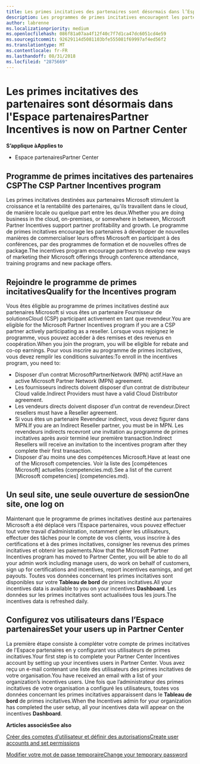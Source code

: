 ```yaml
---
title: Les primes incitatives des partenaires sont désormais dans l’Espace partenaires| Espace partenaires
description: Les programmes de primes incitatives encouragent les partenaires à développer de nouvelles techniques de marketing, proposer des formations, etc.
author: labrenne
ms.localizationpriority: medium
ms.openlocfilehash: 086f81a07aa4f12f40c7f7d1ca47dc6051cd4e59
ms.sourcegitcommit: 92629114d5081103bfe555081f69997af4ed56f2
ms.translationtype: MT
ms.contentlocale: fr-FR
ms.lasthandoff: 08/31/2018
ms.locfileid: "2875669"
---
```

# <a name="partner-incentives-is-now-on-partner-center"></a><span data-ttu-id="806fe-103">Les primes incitatives des partenaires sont désormais dans l'Espace partenaires</span><span class="sxs-lookup"><span data-stu-id="806fe-103">Partner Incentives is now on Partner Center</span></span> 

**<span data-ttu-id="806fe-104">S’applique à</span><span class="sxs-lookup"><span data-stu-id="806fe-104">Applies to</span></span>**

-  <span data-ttu-id="806fe-105">Espace partenaires</span><span class="sxs-lookup"><span data-stu-id="806fe-105">Partner Center</span></span>

## <a name="the-csp-partner-incentives-program"></a><span data-ttu-id="806fe-106">Programme de primes incitatives des partenaires CSP</span><span class="sxs-lookup"><span data-stu-id="806fe-106">The CSP Partner Incentives program</span></span>

<span data-ttu-id="806fe-107">Les primes incitatives destinées aux partenaires Microsoft stimulent la croissance et la rentabilité des partenaires, qu'ils travaillent dans le cloud, de manière locale ou quelque part entre les deux.</span><span class="sxs-lookup"><span data-stu-id="806fe-107">Whether you are doing business in the cloud, on-premises, or somewhere in between, Microsoft Partner Incentives support partner profitability and growth.</span></span> <span data-ttu-id="806fe-108">Le programme de primes incitatives encourage les partenaires à développer de nouvelles manières de commercialiser leurs offres Microsoft en participant à des conférences, par des programmes de formation et de nouvelles offres de package.</span><span class="sxs-lookup"><span data-stu-id="806fe-108">The incentives program encourage partners to develop new ways of marketing their Microsoft offerings through conference attendance, training programs and new package offers.</span></span> 

## <a name="qualify-for-the-incentives-program"></a><span data-ttu-id="806fe-109">Rejoindre le programme de primes incitatives</span><span class="sxs-lookup"><span data-stu-id="806fe-109">Qualify for the Incentives program</span></span>

<span data-ttu-id="806fe-110">Vous êtes éligible au programme de primes incitatives destiné aux partenaires Microsoft si vous êtes un partenaire Fournisseur de solutionsCloud (CSP) participant activement en tant que revendeur.</span><span class="sxs-lookup"><span data-stu-id="806fe-110">You are eligible for the Microsoft Partner Incentives program if you are a CSP partner actively participating as a reseller.</span></span>
<span data-ttu-id="806fe-111">Lorsque vous rejoignez le programme, vous pouvez accéder à des remises et des revenus en coopération.</span><span class="sxs-lookup"><span data-stu-id="806fe-111">When you join the program, you will be eligible for rebate and co-op earnings.</span></span> <span data-ttu-id="806fe-112">Pour vous inscrire au programme de primes incitatives, vous devez remplir les conditions suivantes:</span><span class="sxs-lookup"><span data-stu-id="806fe-112">To enroll in the incentives program, you need to:</span></span> 
-   <span data-ttu-id="806fe-113">Disposer d’un contrat MicrosoftPartnerNetwork (MPN) actif.</span><span class="sxs-lookup"><span data-stu-id="806fe-113">Have an active Microsoft Partner Network (MPN) agreement.</span></span>  
-   <span data-ttu-id="806fe-114">Les fournisseurs indirects doivent disposer d’un contrat de distributeur Cloud valide.</span><span class="sxs-lookup"><span data-stu-id="806fe-114">Indirect Providers must have a valid Cloud Distributor agreement.</span></span>
-   <span data-ttu-id="806fe-115">Les vendeurs directs doivent disposer d’un contrat de revendeur.</span><span class="sxs-lookup"><span data-stu-id="806fe-115">Direct resellers must have a Reseller agreement.</span></span>
-   <span data-ttu-id="806fe-116">Si vous êtes un partenaire Revendeur indirect, vous devez figurer dans MPN.</span><span class="sxs-lookup"><span data-stu-id="806fe-116">If you are an Indirect Reseller partner, you must be in MPN.</span></span> <span data-ttu-id="806fe-117">Les revendeurs indirects recevront une invitation au programme de primes incitatives après avoir terminé leur première transaction.</span><span class="sxs-lookup"><span data-stu-id="806fe-117">Indirect Resellers will receive an invitation to the incentives program after they complete their first transaction.</span></span> 
-   <span data-ttu-id="806fe-118">Disposer d'au moins une des compétences Microsoft.</span><span class="sxs-lookup"><span data-stu-id="806fe-118">Have at least one of the Microsoft competencies.</span></span> <span data-ttu-id="806fe-119">Voir la liste des [compétences Microsoft] actuelles (competencies.md).</span><span class="sxs-lookup"><span data-stu-id="806fe-119">See a list of the current [Microsoft competencies] (competencies.md).</span></span>

## <a name="one-site-one-log-on"></a><span data-ttu-id="806fe-120">Un seul site, une seule ouverture de session</span><span class="sxs-lookup"><span data-stu-id="806fe-120">One site, one log on</span></span>

<span data-ttu-id="806fe-121">Maintenant que le programme de primes incitatives destiné aux partenaires Microsoft a été déplacé vers l’Espace partenaires, vous pouvez effectuer tout votre travail d’administration, notamment gérer les utilisateurs, effectuer des tâches pour le compte de vos clients, vous inscrire à des certifications et à des primes incitatives, consigner les revenus des primes incitatives et obtenir les paiements.</span><span class="sxs-lookup"><span data-stu-id="806fe-121">Now that the Microsoft Partner Incentives program has moved to Partner Center, you will be able to do all your admin work including manage users, do work on behalf of customers, sign up for certifications and incentives, report incentives earnings, and get payouts.</span></span> <span data-ttu-id="806fe-122">Toutes vos données concernant les primes incitatives sont disponibles sur votre **Tableau de bord** de primes incitatives.</span><span class="sxs-lookup"><span data-stu-id="806fe-122">All your incentives data is available to you on your incentives **Dashboard**.</span></span> <span data-ttu-id="806fe-123">Les données sur les primes incitatives sont actualisées tous les jours.</span><span class="sxs-lookup"><span data-stu-id="806fe-123">The incentives data is refreshed daily.</span></span>
 
## <a name="set-your-users-up-in-partner-center"></a><span data-ttu-id="806fe-124">Configurez vos utilisateurs dans l’Espace partenaires</span><span class="sxs-lookup"><span data-stu-id="806fe-124">Set your users up in Partner Center</span></span>
 
<span data-ttu-id="806fe-125">La première étape consiste à compléter votre compte de primes incitatives de l'Espace partenaires en y configurant vos utilisateurs de primes incitatives.</span><span class="sxs-lookup"><span data-stu-id="806fe-125">Your first step is to complete your Partner Center Incentives account by setting up your incentives users in Partner Center.</span></span> <span data-ttu-id="806fe-126">Vous avez reçu un e-mail contenant une liste des utilisateurs des primes incitatives de votre organisation.</span><span class="sxs-lookup"><span data-stu-id="806fe-126">You have received an email with a list of your organization’s incentives users.</span></span> <span data-ttu-id="806fe-127">Une fois que l’administrateur des primes incitatives de votre organisation a configuré les utilisateurs, toutes vos données concernant les primes incitatives apparaissent dans le **Tableau de bord** de primes incitatives.</span><span class="sxs-lookup"><span data-stu-id="806fe-127">When the Incentives admin for your organization has completed the user setup, all your incentives data will appear on the incentives **Dashboard**.</span></span>

**<span data-ttu-id="806fe-128">Articles associés</span><span class="sxs-lookup"><span data-stu-id="806fe-128">See also</span></span>**

[<span data-ttu-id="806fe-129">Créer des comptes d’utilisateur et définir des autorisations</span><span class="sxs-lookup"><span data-stu-id="806fe-129">Create user accounts and set permissions</span></span>](create-user-accounts-and-set-permissions.md)

[<span data-ttu-id="806fe-130">Modifier votre mot de passe temporaire</span><span class="sxs-lookup"><span data-stu-id="806fe-130">Change your temporary password</span></span>](change-your-temporary-password.md)

